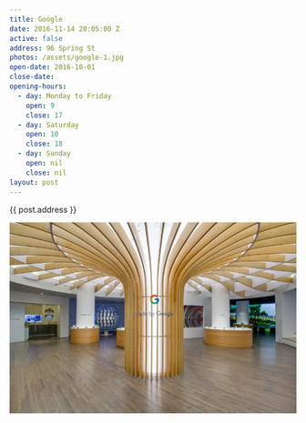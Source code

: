 ```yaml
---
title: Google
date: 2016-11-14 20:05:00 Z
active: false
address: 96 Spring St
photos: /assets/google-1.jpg
open-date: 2016-10-01
close-date:
opening-hours:
  - day: Monday to Friday
    open: 9
    close: 17
  - day: Saturday
    open: 10
    close: 18
  - day: Sunday
    open: nil
    close: nil
layout: post
---
```


{{ post.address }}

![image-title-here](/assets/google-1.jpg)
